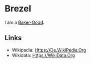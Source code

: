 # Brezel

I am a [Baker-Good](203410000.md).

## Links

- Wikipedia: [Https://De.WikiPedia.Org](https://de.wikipedia.org/wiki/Brezel)
- Wikidata: [Https://WikiData.Org](https://wikidata.org/wiki/Q160525)
